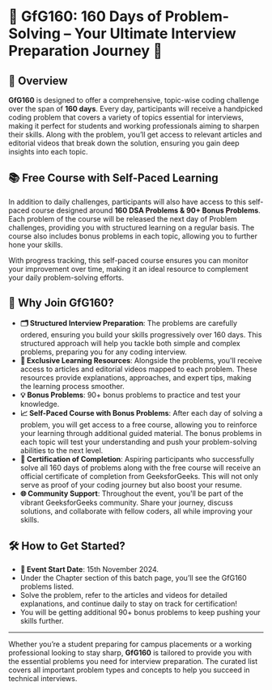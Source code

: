 # 🌟 GfG160: 160 Days of Problem-Solving – Your Ultimate Interview Preparation Journey 🌟

## 🚀 Overview
**GfG160** is designed to offer a comprehensive, topic-wise coding challenge over the span of **160 days**. Every day, participants will receive a handpicked coding problem that covers a variety of topics essential for interviews, making it perfect for students and working professionals aiming to sharpen their skills. Along with the problem, you’ll get access to relevant articles and editorial videos that break down the solution, ensuring you gain deep insights into each topic.

## 📚 Free Course with Self-Paced Learning
In addition to daily challenges, participants will also have access to this self-paced course designed around **160 DSA Problems & 90+ Bonus Problems**. Each problem of the course will be released the next day of Problem challenges, providing you with structured learning on a regular basis. The course also includes bonus problems in each topic, allowing you to further hone your skills.

With progress tracking, this self-paced course ensures you can monitor your improvement over time, making it an ideal resource to complement your daily problem-solving efforts.

## 🎯 Why Join GfG160?
- **🗂️ Structured Interview Preparation**: The problems are carefully ordered, ensuring you build your skills progressively over 160 days. This structured approach will help you tackle both simple and complex problems, preparing you for any coding interview.
- **📖 Exclusive Learning Resources**: Alongside the problems, you'll receive access to articles and editorial videos mapped to each problem. These resources provide explanations, approaches, and expert tips, making the learning process smoother.
- **💡 Bonus Problems**: 90+ bonus problems to practice and test your knowledge.
- **📈 Self-Paced Course with Bonus Problems**: After each day of solving a problem, you will get access to a free course, allowing you to reinforce your learning through additional guided material. The bonus problems in each topic will test your understanding and push your problem-solving abilities to the next level.
- **🏅 Certification of Completion**: Aspiring participants who successfully solve all 160 days of problems along with the free course will receive an official certificate of completion from GeeksforGeeks. This will not only serve as proof of your coding journey but also boost your resume.
- **🌐 Community Support**: Throughout the event, you'll be part of the vibrant GeeksforGeeks community. Share your journey, discuss solutions, and collaborate with fellow coders, all while improving your skills.

## 🛠️ How to Get Started?
- **📅 Event Start Date**: 15th November 2024.
- Under the Chapter section of this batch page, you’ll see the GfG160 problems listed.
- Solve the problem, refer to the articles and videos for detailed explanations, and continue daily to stay on track for certification!
- You will be getting additional 90+ bonus problems to keep pushing your skills further.

---

Whether you’re a student preparing for campus placements or a working professional looking to stay sharp, **GfG160** is tailored to provide you with the essential problems you need for interview preparation. The curated list covers all important problem types and concepts to help you succeed in technical interviews.

